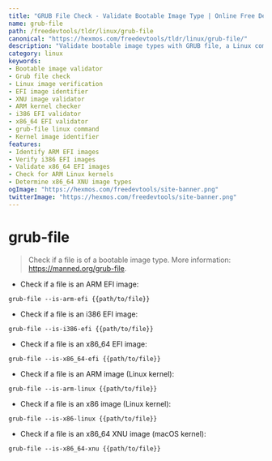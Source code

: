 ```yaml
---
title: "GRUB File Check - Validate Bootable Image Type | Online Free DevTools by Hexmos"
name: grub-file
path: /freedevtools/tldr/linux/grub-file
canonical: "https://hexmos.com/freedevtools/tldr/linux/grub-file/"
description: "Validate bootable image types with GRUB file, a Linux command to verify image architectures like EFI and XNU. Free online tool, no registration required."
category: linux
keywords:
- Bootable image validator
- Grub file check
- Linux image verification
- EFI image identifier
- XNU image validator
- ARM kernel checker
- i386 EFI validator
- x86_64 EFI validator
- grub-file linux command
- Kernel image identifier
features:
- Identify ARM EFI images
- Verify i386 EFI images
- Validate x86_64 EFI images
- Check for ARM Linux kernels
- Determine x86_64 XNU image types
ogImage: "https://hexmos.com/freedevtools/site-banner.png"
twitterImage: "https://hexmos.com/freedevtools/site-banner.png"
---
```


# grub-file

> Check if a file is of a bootable image type.
> More information: <https://manned.org/grub-file>.

- Check if a file is an ARM EFI image:

`grub-file --is-arm-efi {{path/to/file}}`

- Check if a file is an i386 EFI image:

`grub-file --is-i386-efi {{path/to/file}}`

- Check if a file is an x86_64 EFI image:

`grub-file --is-x86_64-efi {{path/to/file}}`

- Check if a file is an ARM image (Linux kernel):

`grub-file --is-arm-linux {{path/to/file}}`

- Check if a file is an x86 image (Linux kernel):

`grub-file --is-x86-linux {{path/to/file}}`

- Check if a file is an x86_64 XNU image (macOS kernel):

`grub-file --is-x86_64-xnu {{path/to/file}}`
